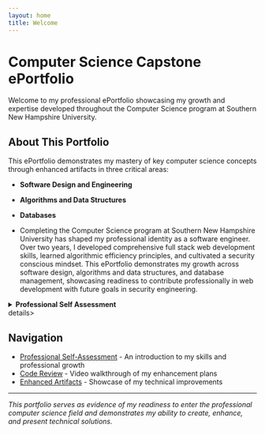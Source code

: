 ```yaml
---
layout: home
title: Welcome
---
```


# Computer Science Capstone ePortfolio

Welcome to my professional ePortfolio showcasing my growth and expertise developed throughout the Computer Science program at Southern New Hampshire University.

## About This Portfolio

This ePortfolio demonstrates my mastery of key computer science concepts through enhanced artifacts in three critical areas:

- **Software Design and Engineering**
- **Algorithms and Data Structures** 
- **Databases**

- Completing the Computer Science program at Southern New Hampshire University has shaped my professional identity as a software engineer. Over two years, I developed comprehensive full stack web development skills, learned algorithmic efficiency principles, and cultivated a security conscious mindset. This ePortfolio demonstrates my growth across software design, algorithms and data structures, and database management, showcasing readiness to contribute professionally in web development with future goals in security engineering.
<details>
<summary><strong>Professional Self Assessment</strong></summary>
The program built my technical foundation while clarifying career direction. Beyond the artifacts in this portfolio, I independently developed the Classic Messenger App, a full stack real time messaging platform. This project utilized Node.js, Express, WebSockets, Redis pub/sub for scalability, Multer for file handling, and PostgreSQL on the backend, with a React frontend using HTML, CSS, and WebSocket integration for real time communication. Building this production application taught me to architect complex systems, manage state across distributed components, and deploy to Heroku with continuous integration practices.
Coursework in CS 405 (Secure Coding), CS 360 (Mobile Architecture), and CS 320 (Software Testing) strengthened my understanding of the software development lifecycle. The capstone process itself proved invaluable for developing professional communication skills. Creating code review videos taught me to explain technical decisions to diverse audiences, while writing enhancement narratives forced me to articulate design trade offs essential in professional environments.
Collaboration and Communication
Group projects and peer reviews taught me to build collaborative environments where diverse perspectives improve outcomes. The Classic Messenger App required careful API design between frontend and backend that involved the consideration and collaboration of my peers, ensuring clear goals and milestones as well as comprehensive communication throughout the building process of these accomplishments. 
Professional communication extends beyond documentation to code clarity. The enhancements in this portfolio demonstrate this through modular architecture and meaningful naming conventions. When implementing role based access control, I structured middleware and controllers to make security logic transparent and maintainable. Deploying applications to production taught me to balance technical requirements with user experience and operational constraints, enabling effective communication with both technical and non technical stakeholders.
Data Structures, Algorithms, and Software Engineering
My understanding evolved from abstract concepts to practical performance tools. The contact management enhancement demonstrates this through replacing O(n) linear search with O(1) hash map lookups, requiring careful management of data consistency and space time trade offs. In the Classic Messenger App, I implemented Redis for caching frequently accessed data and managing WebSocket pub/sub across server instances, directly applying data structure knowledge to solve scalability challenges.
The software engineering enhancement showcased adaptability across languages and paradigms. Porting the contact application from Java to JavaScript required architectural reimagining using modern ES6 features, webpack bundling, and GitHub Pages deployment. This mirrors professional development where engineers adapt to diverse technology stacks and tooling ecosystems.
Security and Database Management
Developing a security oriented mindset transformed my approach to software design. The database enhancement required adversarial thinking about privilege escalation and unauthorized access, guiding implementation of middleware authentication and session validation. In the Classic Messenger App, I implemented JWT based authentication, secure password hashing with bcrypt, and input sanitization to prevent SQL injection and XSS attacks.
Security operates at every layer so I implemented client side validation for user experience and server side validation for actual security. When adding user banning functionality, I recognized that database flags alone were insufficient because active sessions would persist, requiring session invalidation logic. Database work integrated security with performance through strategic indexing on frequently queried columns using CREATE INDEX CONCURRENTLY to avoid downtime, and automated maintenance through cron jobs for ban expiration handling.
The artifacts demonstrate breadth across computer science fundamentals while maintaining focus on web development and security. The contact management application shows software engineering through architectural transformation and algorithmic optimization through data structure improvements. The Classic Messenger App enhancements represent production quality full stack development integrating security and database management throughout the system. Together with the independently developed full messenger application, these projects showcase my capabilities as a full stack developer with strong fundamentals in algorithms, databases, and security.
This program equipped me with technical skills, professional practices, and security consciousness necessary for software engineering success. I bring not only coding ability but also communication skills, collaborative mindset, and commitment to continuous learning. The artifacts that follow provide detailed analysis of enhancement processes and course outcomes achieved, offering concrete evidence of my readiness to deliver secure, scalable software solutions in professional environments.
</details>details>


## Navigation

- [Professional Self-Assessment](self-assessment) - An introduction to my skills and professional growth
- [Code Review](code-review) - Video walkthrough of my enhancement plans
- [Enhanced Artifacts](artifacts) - Showcase of my technical improvements

---

*This portfolio serves as evidence of my readiness to enter the professional computer science field and demonstrates my ability to create, enhance, and present technical solutions.*
